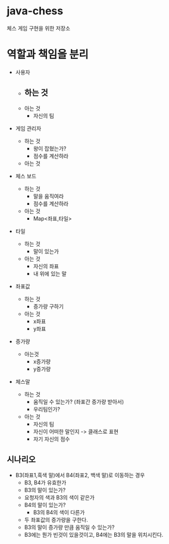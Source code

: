# java-chess
체스 게임 구현을 위한 저장소

# 역할과 책임을 분리

- 사용자
  - 하는 것
    - 
  - 아는 것
    - 자신의 팀
- 게임 관리자
  - 하는 것
    - 왕이 잡혔는가?
    - 점수를 계산하라
  - 아는 것

- 체스 보드
  - 하는 것
    - 말을 움직여라
    - 점수를 계산하라
  - 아는 것
    - Map<좌표,타일>
- 타일
  - 하는 것
    - 말이 있는가
  - 아는 것
    - 자신의 좌표
    - 내 위에 있는 말
- 좌표값
  - 하는 것 
    - 증가량 구하기
  - 아는 것 
    - x좌표
    - y좌표
- 증가량
  - 아는것
    - x증가량
    - y증가량
- 체스말
  - 하는 것
    - 움직일 수 있는가? (좌표간 증가량 받아서)
    - 우리팀인가?
  - 아는 것
    - 자신의 팀
    - 자신이 어떠한 말인지 -> 클래스로 표현
    - 자기 자신의 점수



## 시나리오

- B3(좌표1,흑색 말)에서 B4(좌표2, 백색 말)로 이동하는 경우
  - B3, B4가 유효한가
  - B3의 말이 있는가?
  - 요청자의 색과 B3의 색이 같은가
  - B4의 말이 있는가?
    - B3의 B4의 색이 다른가
  - 두 좌표값의 증가량을 구한다.
  - B3의 말이 증가량 만큼 움직일 수 있는가?
  - B3에는 뭔가 빈것이 있을것이고, B4에는 B3의 말을 위치시킨다.